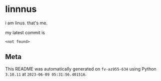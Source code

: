 # linnnus

i am linus. that's me.

my latest commit is

```
<not found>
```

## Meta

This README was automatically generated on `fv-az955-634` using Python
`3.10.11` at `2023-06-09 05:31:56.401516`.
